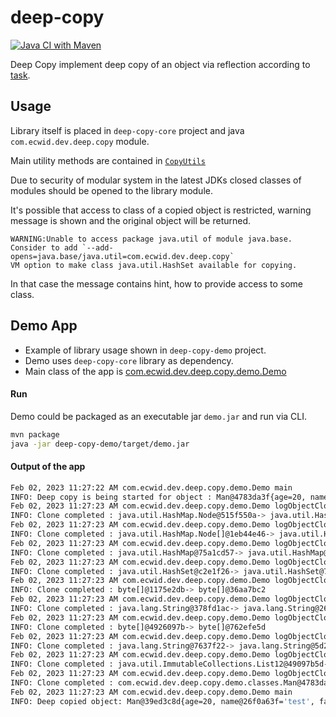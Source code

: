# deep-copy

[![Java CI with Maven](https://github.com/unrealwork/deep-copy/actions/workflows/maven.yml/badge.svg)](https://github.com/unrealwork/deep-copy/actions/workflows/maven.yml)

Deep Copy implement deep copy of an object via reflection according
to [task](https://github.com/Ecwid/new-job/blob/master/Deep-clone.md).

## Usage

Library itself is placed in `deep-copy-core` project and java `com.ecwid.dev.deep.copy` module.

Main utility methods are contained in [`CopyUtils`](deep-copy-core/src/main/java/com/ecwid/dev/util/CopyUtils.java)

Due to security of modular system in the latest JDKs closed classes of modules should be opened to the library module.

It's possible that access to class of a copied object is restricted, warning message is shown and the original object will be returned.

```
WARNING:Unable to access package java.util of module java.base. 
Consider to add `--add-opens=java.base/java.util=com.ecwid.dev.deep.copy`
VM option to make class java.util.HashSet available for copying.
```

In that case the message contains hint, how to provide access to some class.

## Demo App

- Example of library usage shown in `deep-copy-demo` project.
- Demo uses `deep-copy-core` library as dependency.
- Main class of the app is [com.ecwid.dev.deep.copy.demo.Demo](deep-copy-demo/src/main/java/com/ecwid/dev/deep/copy/demo/Demo.java)

#### Run

Demo could be packaged as an executable jar `demo.jar` and run via CLI.
  ```bash
  mvn package
  java -jar deep-copy-demo/target/demo.jar
  ```

#### Output of the app

```bash
Feb 02, 2023 11:27:22 AM com.ecwid.dev.deep.copy.demo.Demo main
INFO: Deep copy is being started for object : Man@4783da3f{age=20, name@378fd1ac='test', favoriteBooks@49097b5d=[Lord of the Rings]}
Feb 02, 2023 11:27:23 AM com.ecwid.dev.deep.copy.demo.Demo logObjectClone
INFO: Clone completed : java.util.HashMap.Node@515f550a-> java.util.HashMap.Node@379619aa
Feb 02, 2023 11:27:23 AM com.ecwid.dev.deep.copy.demo.Demo logObjectClone
INFO: Clone completed : java.util.HashMap.Node[]@1eb44e46-> java.util.HashMap.Node[]@cac736f
Feb 02, 2023 11:27:23 AM com.ecwid.dev.deep.copy.demo.Demo logObjectClone
INFO: Clone completed : java.util.HashMap@75a1cd57-> java.util.HashMap@123a439b
Feb 02, 2023 11:27:23 AM com.ecwid.dev.deep.copy.demo.Demo logObjectClone
INFO: Clone completed : java.util.HashSet@c2e1f26-> java.util.HashSet@7de26db8
Feb 02, 2023 11:27:23 AM com.ecwid.dev.deep.copy.demo.Demo logObjectClone
INFO: Clone completed : byte[]@1175e2db-> byte[]@36aa7bc2
Feb 02, 2023 11:27:23 AM com.ecwid.dev.deep.copy.demo.Demo logObjectClone
INFO: Clone completed : java.lang.String@378fd1ac-> java.lang.String@26f0a63f
Feb 02, 2023 11:27:23 AM com.ecwid.dev.deep.copy.demo.Demo logObjectClone
INFO: Clone completed : byte[]@4926097b-> byte[]@762efe5d
Feb 02, 2023 11:27:23 AM com.ecwid.dev.deep.copy.demo.Demo logObjectClone
INFO: Clone completed : java.lang.String@7637f22-> java.lang.String@5d22bbb7
Feb 02, 2023 11:27:23 AM com.ecwid.dev.deep.copy.demo.Demo logObjectClone
INFO: Clone completed : java.util.ImmutableCollections.List12@49097b5d-> java.util.ImmutableCollections.List12@3830f1c0
Feb 02, 2023 11:27:23 AM com.ecwid.dev.deep.copy.demo.Demo logObjectClone
INFO: Clone completed : com.ecwid.dev.deep.copy.demo.classes.Man@4783da3f-> com.ecwid.dev.deep.copy.demo.classes.Man@39ed3c8d
Feb 02, 2023 11:27:23 AM com.ecwid.dev.deep.copy.demo.Demo main
INFO: Deep copied object: Man@39ed3c8d{age=20, name@26f0a63f='test', favoriteBooks@3830f1c0=[Lord of the Rings]}
```
